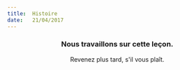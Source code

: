 ```yaml
---
title:  Histoire
date:   21/04/2017
---
```


### <center>Nous travaillons sur cette leçon.</center>
<center>Revenez plus tard, s'il vous plaît.</center>